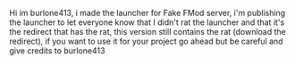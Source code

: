 Hi im burlone413, i made the launcher for Fake FMod server, i'm publishing the launcher to let everyone know that I didn't rat the launcher and that it's the redirect that has the rat, this version still contains the rat (download the redirect), if you want to use it for your project go ahead but be careful and give credits to burlone413